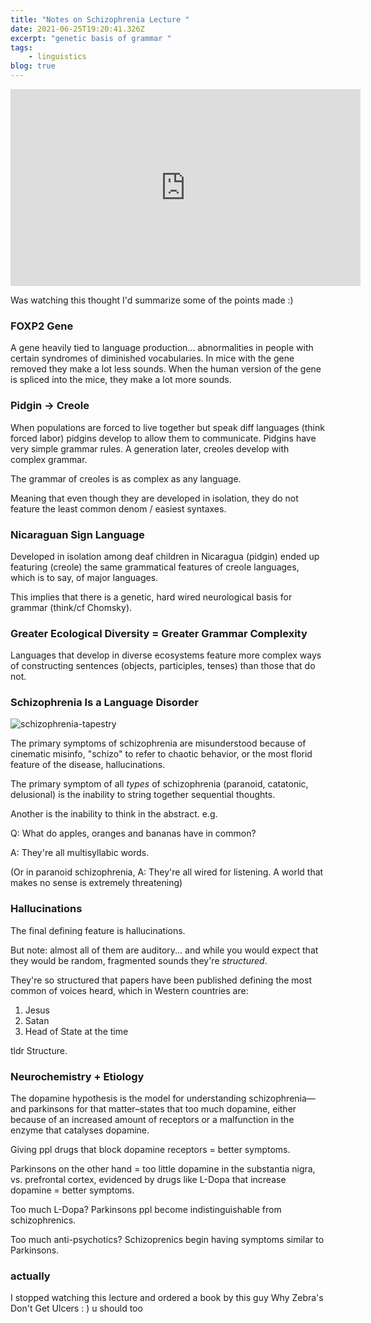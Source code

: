 ```yaml
---
title: "Notes on Schizophrenia Lecture "
date: 2021-06-25T19:20:41.326Z
excerpt: "genetic basis of grammar "
tags:
    - linguistics
blog: true
---
```

<iframe width="560" height="315" src="https://www.youtube.com/embed/nEnklxGAmak" title="YouTube video player" frameborder="0" allow="accelerometer; autoplay; clipboard-write; encrypted-media; gyroscope; picture-in-picture" allowfullscreen></iframe>

Was watching this thought I'd summarize some of the points made :)

### FOXP2 Gene

A gene heavily tied to language production... abnormalities in people with certain syndromes of diminished vocabularies. In mice with the gene removed they make a lot less sounds. When the human version of the gene is spliced into the mice, they make a lot more sounds.

### Pidgin -> Creole

When populations are forced to live together but speak diff languages (think forced labor) pidgins develop to allow them to communicate. Pidgins have very simple grammar rules. A generation later, creoles develop with complex grammar.

The grammar of creoles is as complex as any language.

Meaning that even though they are developed in isolation, they do not feature the least common denom / easiest syntaxes.

### Nicaraguan Sign Language

Developed in isolation among deaf children in Nicaragua (pidgin) ended up featuring (creole) the same grammatical features of creole languages, which is to say, of major languages.

This implies that there is a genetic, hard wired neurological basis for grammar (think/cf Chomsky).

### Greater Ecological Diversity = Greater Grammar Complexity

Languages that develop in diverse ecosystems feature more complex ways of constructing sentences (objects, participles, tenses) than those that do not.

### Schizophrenia Is a Language Disorder

<img src="https://upload.wikimedia.org/wikipedia/commons/b/b2/Cloth_embroidered_by_a_schizophrenia_sufferer.jpg" alt="schizophrenia-tapestry" />

The primary symptoms of schizophrenia are misunderstood because of cinematic misinfo, "schizo" to refer to chaotic behavior, or the most florid feature of the disease, hallucinations.

The primary symptom of all _types_ of schizophrenia (paranoid, catatonic, delusional) is the inability to string together sequential thoughts.

Another is the inability to think in the abstract. e.g.

Q: What do apples, oranges and bananas have in common?

A: They're all multisyllabic words.

(Or in paranoid schizophrenia,
A: They're all wired for listening. A world that makes no sense is extremely threatening)

### Hallucinations

The final defining feature is hallucinations.

But note: almost all of them are auditory... and while you would expect that they would be random, fragmented sounds they're *structured*.

They're so structured that papers have been published defining the most common of voices heard, which in Western countries are:

1. Jesus
2. Satan
3. Head of State at the time

tldr Structure.

### Neurochemistry + Etiology

The dopamine hypothesis is the model for understanding schizophrenia—and parkinsons for that matter–states that too much dopamine, either because of an increased amount of receptors or a malfunction in the enzyme that catalyses dopamine.

Giving ppl drugs that block dopamine receptors = better symptoms.

Parkinsons on the other hand = too little dopamine in the substantia nigra, vs. prefrontal cortex, evidenced by drugs like L-Dopa that increase dopamine = better symptoms.

Too much L-Dopa? Parkinsons ppl become indistinguishable from schizophrenics.

Too much anti-psychotics? Schizoprenics begin having symptoms similar to Parkinsons.

### actually

I stopped watching this lecture and ordered a book by this guy Why Zebra's Don't Get Ulcers : ) u should too
